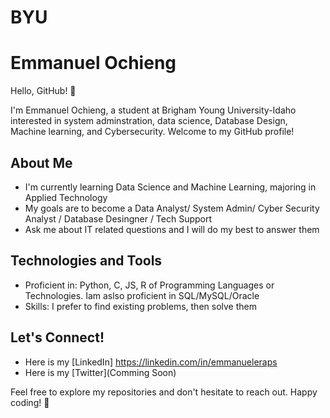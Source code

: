# BYU
# Emmanuel Ochieng

Hello, GitHub! 👋

I'm Emmanuel Ochieng, a student at Brigham Young University-Idaho interested in system adminstration, data science, Database Design, Machine learning, and Cybersecurity. Welcome to my GitHub profile!

## About Me

- I'm currently learning Data Science and Machine Learning, majoring in Applied Technology
- My goals are to become a Data Analyst/ System Admin/ Cyber Security Analyst / Database Desingner / Tech Support
- Ask me about IT related questions and I will do my best to answer them

## Technologies and Tools

- Proficient in: Python, C, JS, R of Programming Languages or Technologies. Iam aslso proficient in SQL/MySQL/Oracle
- Skills: I prefer to find existing problems, then solve them

## Let's Connect!

- Here is my [LinkedIn] https://linkedin.com/in/emmanueleraps
- Here is my [Twitter](Comming Soon) 

Feel free to explore my repositories and don't hesitate to reach out. Happy coding! 🚀
